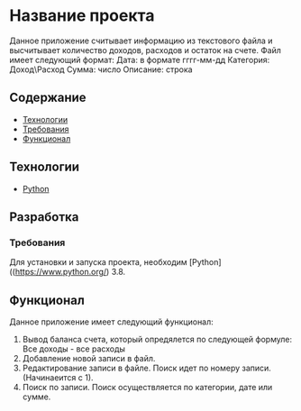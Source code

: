 # Название проекта
Данное приложение считывает информацию из текстового файла и высчитывает количество доходов, расходов и остаток на счете.
Файл имеет следующий формат:
Дата: в формате гггг-мм-дд
Категория: Доход\Расход
Сумма: число
Описание: строка

## Содержание
- [Технологии](#технологии)
- [Требования](#требования)
- [Функционал](#функционал)

## Технологии
- [Python](https://www.python.org/)

## Разработка

### Требования
Для установки и запуска проекта, необходим [Python]((https://www.python.org/) 3.8.

## Функционал
Данное приложение имеет следующий функционал:

1. Вывод баланса счета, который опредялется по следующей формуле: Все доходы - все расходы
2. Добавление новой записи в файл.
3. Редактирование записи в файле. Поиск идет по номеру записи. (Начинаеится с 1).
4. Поиск по записи. Поиск осуществляется по категории, дате или сумме.
